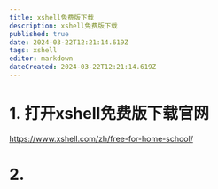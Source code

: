 ```yaml
---
title: xshell免费版下载
description: xshell免费版下载
published: true
date: 2024-03-22T12:21:14.619Z
tags: xshell
editor: markdown
dateCreated: 2024-03-22T12:21:14.619Z
---
```


# 1. 打开xshell免费版下载官网
https://www.xshell.com/zh/free-for-home-school/
# 2.




